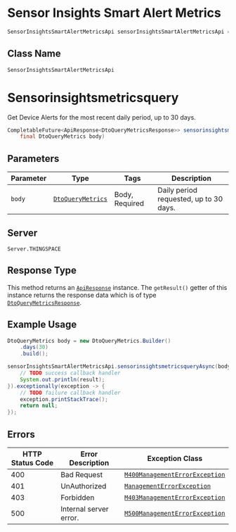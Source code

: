 # Sensor Insights Smart Alert Metrics

```java
SensorInsightsSmartAlertMetricsApi sensorInsightsSmartAlertMetricsApi = client.getSensorInsightsSmartAlertMetricsApi();
```

## Class Name

`SensorInsightsSmartAlertMetricsApi`


# Sensorinsightsmetricsquery

Get Device Alerts for the most recent daily period, up to 30 days.

```java
CompletableFuture<ApiResponse<DtoQueryMetricsResponse>> sensorinsightsmetricsqueryAsync(
    final DtoQueryMetrics body)
```

## Parameters

| Parameter | Type | Tags | Description |
|  --- | --- | --- | --- |
| `body` | [`DtoQueryMetrics`](../../doc/models/dto-query-metrics.md) | Body, Required | Daily period requested, up to 30 days. |

## Server

`Server.THINGSPACE`

## Response Type

This method returns an [`ApiResponse`](../../doc/api-response.md) instance. The `getResult()` getter of this instance returns the response data which is of type [`DtoQueryMetricsResponse`](../../doc/models/dto-query-metrics-response.md).

## Example Usage

```java
DtoQueryMetrics body = new DtoQueryMetrics.Builder()
    .days(30)
    .build();

sensorInsightsSmartAlertMetricsApi.sensorinsightsmetricsqueryAsync(body).thenAccept(result -> {
    // TODO success callback handler
    System.out.println(result);
}).exceptionally(exception -> {
    // TODO failure callback handler
    exception.printStackTrace();
    return null;
});
```

## Errors

| HTTP Status Code | Error Description | Exception Class |
|  --- | --- | --- |
| 400 | Bad Request | [`M400ManagementErrorException`](../../doc/models/m400-management-error-exception.md) |
| 401 | UnAuthorized | [`ManagementErrorException`](../../doc/models/management-error-exception.md) |
| 403 | Forbidden | [`M403ManagementErrorException`](../../doc/models/m403-management-error-exception.md) |
| 500 | Internal server error. | [`M500ManagementErrorException`](../../doc/models/m500-management-error-exception.md) |

